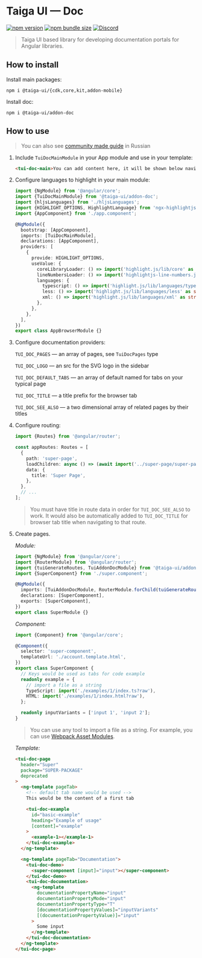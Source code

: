 # Taiga UI — Doc

[![npm version](https://img.shields.io/npm/v/@taiga-ui/addon-doc.svg)](https://npmjs.com/package/@taiga-ui/addon-doc)
[![npm bundle size](https://img.shields.io/bundlephobia/minzip/@taiga-ui/addon-doc)](https://bundlephobia.com/result?p=@taiga-ui/addon-doc)
[![Discord](https://img.shields.io/discord/748677963142135818?color=7289DA&label=%23taiga-ui&logo=discord&logoColor=white)](https://discord.gg/Us8d8JVaTg)

> Taiga UI based library for developing documentation portals for Angular libraries.

## How to install

Install main packages:

```
npm i @taiga-ui/{cdk,core,kit,addon-mobile}
```

Install doc:

```
npm i @taiga-ui/addon-doc
```

## How to use

> You can also see [community made guide](https://habr.com/ru/company/europlan/blog/559804/) in Russian

1. Include `TuiDocMainModule` in your App module and use in your template:

   ```html
   <tui-doc-main>You can add content here, it will be shown below navigation in the sidebar</tui-doc-main>
   ```

2. Configure languages to highlight in your main module:

   ```typescript
   import {NgModule} from '@angular/core';
   import {TuiDocMainModule} from '@taiga-ui/addon-doc';
   import {hljsLanguages} from './hljsLanguages';
   import {HIGHLIGHT_OPTIONS, HighlightLanguage} from 'ngx-highlightjs';
   import {AppComponent} from './app.component';

   @NgModule({
     bootstrap: [AppComponent],
     imports: [TuiDocMainModule],
     declarations: [AppComponent],
     providers: [
       {
         provide: HIGHLIGHT_OPTIONS,
         useValue: {
           coreLibraryLoader: () => import('highlight.js/lib/core' as string),
           lineNumbersLoader: () => import('highlightjs-line-numbers.js' as string), // Optional, only if you want the line numbers
           languages: {
             typescript: () => import('highlight.js/lib/languages/typescript' as string),
             less: () => import('highlight.js/lib/languages/less' as string),
             xml: () => import('highlight.js/lib/languages/xml' as string),
           },
         },
       },
     ],
   })
   export class AppBrowserModule {}
   ```

3. Configure documentation providers:

   `TUI_DOC_PAGES` — an array of pages, see `TuiDocPages` type

   `TUI_DOC_LOGO` — an src for the SVG logo in the sidebar

   `TUI_DOC_DEFAULT_TABS` — an array of default named for tabs on your typical page

   `TUI_DOC_TITLE` — a title prefix for the browser tab

   `TUI_DOC_SEE_ALSO` — a two dimensional array of related pages by their titles

4. Configure routing:

   ```typescript
   import {Routes} from '@angular/router';

   const appRoutes: Routes = [
     {
       path: 'super-page',
       loadChildren: async () => (await import('../super-page/super-page.module')).SuperModule,
       data: {
         title: 'Super Page',
       },
     },
     // ...
   ];
   ```

   > You must have title in route data in order for `TUI_DOC_SEE_ALSO` to work. It would also be automatically added to
   > `TUI_DOC_TITLE` for browser tab title when navigating to that route.

5. Create pages.

   _Module:_

   ```typescript
   import {NgModule} from '@angular/core';
   import {RouterModule} from '@angular/router';
   import {tuiGenerateRoutes, TuiAddonDocModule} from '@taiga-ui/addon-doc';
   import {SuperComponent} from './super.component';

   @NgModule({
     imports: [TuiAddonDocModule, RouterModule.forChild(tuiGenerateRoutes(SuperComponent))],
     declarations: [SuperComponent],
     exports: [SuperComponent],
   })
   export class SuperModule {}
   ```

   _Component:_

   ```typescript
   import {Component} from '@angular/core';

   @Component({
     selector: 'super-component',
     templateUrl: './account.template.html',
   })
   export class SuperComponent {
     // Keys would be used as tabs for code example
     readonly example = {
       // import a file as a string
       TypeScript: import('./examples/1/index.ts?raw'),
       HTML: import('./examples/1/index.html?raw'),
     };

     readonly inputVariants = ['input 1', 'input 2'];
   }
   ```

   > You can use any tool to import a file as a string. For example, you can use
   > [Webpack Asset Modules](https://webpack.js.org/guides/asset-modules/).

   _Template:_

   ```html
   <tui-doc-page
     header="Super"
     package="SUPER-PACKAGE"
     deprecated
   >
     <ng-template pageTab>
       <!-- default tab name would be used -->
       This would be the content of a first tab

       <tui-doc-example
         id="basic-example"
         heading="Example of usage"
         [content]="example"
       >
         <example-1></example-1>
       </tui-doc-example>
     </ng-template>

     <ng-template pageTab="Documentation">
       <tui-doc-demo>
         <super-component [input]="input"></super-component>
       </tui-doc-demo>
       <tui-doc-documentation>
         <ng-template
           documentationPropertyName="input"
           documentationPropertyMode="input"
           documentationPropertyType="T"
           [documentationPropertyValues]="inputVariants"
           [(documentationPropertyValue)]="input"
         >
           Some input
         </ng-template>
       </tui-doc-documentation>
     </ng-template>
   </tui-doc-page>
   ```
